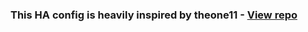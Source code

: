 ### This HA config is heavily inspired by theone11 - [View repo](https://github.com/theone11/HomeAssistantConfig)